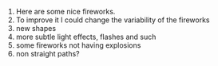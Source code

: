 
1. Here are some nice fireworks.
2. To improve it I could change the variability of the fireworks
3. new shapes
4. more subtle light effects, flashes and such
5. some fireworks not having explosions
6. non straight paths?
